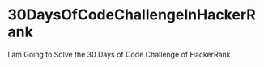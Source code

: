 # 30DaysOfCodeChallengeInHackerRank
I am Going to Solve the 30 Days of Code Challenge of HackerRank 
